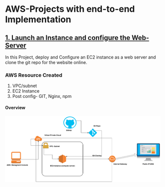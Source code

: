 # AWS-Projects with end-to-end Implementation

## [1. Launch an Instance and configure the Web-Server](https://github.com/satishvermacoen/AWS-Projects/tree/main/1.%20Launch%20an%20Instance%20and%20configure%20Web-Server)

In this Project, deploy and Configure an EC2 instance as a web server and clone the git repo for the website online.

### AWS Resource Created

1. VPC/subnet
2. EC2 Instance
3. Post config- GIT, Nginx, npm

#### Overview
![Overview](https://github.com/satishvermacoen/AWS-Projects/blob/main/1.%20Launch%20an%20Instance%20and%20configure%20Web-Server/img/overview.png)
